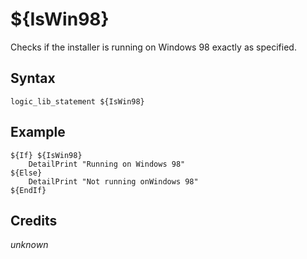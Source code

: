 # ${IsWin98}

Checks if the installer is running on Windows 98 exactly as specified.

## Syntax

    logic_lib_statement ${IsWin98}

## Example

    ${If} ${IsWin98}
        DetailPrint "Running on Windows 98"
    ${Else}
        DetailPrint "Not running onWindows 98"
    ${EndIf}

## Credits

*unknown*
